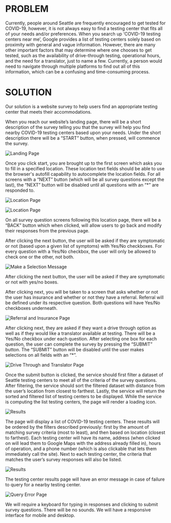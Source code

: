# PROBLEM #
Currently, people around Seattle are frequently encouraged to get tested for COVID-19, however, it is not always easy to find a testing center that fits all of your needs and/or preferences. When you search up ‘COVID-19 testing centers near me’, Google provides a list of testing centers solely based on proximity with general and vague information.  However, there are many other important factors that may determine where one chooses to get tested, such as the availability of drive-through testing, operational hours, and the need for a translator, just to name a few.  Currently, a person would need to navigate through multiple platforms to find out all of this information, which can be a confusing and time-consuming process.

# SOLUTION #
Our solution is a website survey to help users find an appropriate testing center that meets their accommodations. 

When you reach our website’s landing page, there will be a short description of the survey telling you that the survey will help you find nearby COVID-19 testing centers based upon your needs. Under the short description there will be a “START” button, when pressed, will commence the survey.

![Landing Page](./design-spec-images/landing-page.png)

Once you click start, you are brought up to the first screen which asks you to fill in a specified location. These location text fields should be able to use the browser's autofill capability to autocomplete the location fields. For all screens with a “NEXT” button (which will be all survey questions except the last), the “NEXT” button will be disabled until all questions with an “*” are responded to. 

![Location Page](./design-spec-images/address-button-disabled.png)

![Location Page](./design-spec-images/address.png)

On all survey question screens following this location page, there will be a “BACK” button which when clicked, will allow users to go back and modify their responses from the previous page.

After clicking the next button, the user will be asked if they are symptomatic or not (based upon a given list of symptoms) with Yes/No checkboxes.  For every question with a Yes/No checkbox, the user will only be allowed to check one or the other, not both.

![Make a Selection Message](./design-spec-images/symptomatic.png)

After clicking the next button, the user will be asked if they are symptomatic or not with yes/no boxes.

After clicking next, you will be taken to a screen that asks whether or not the user has insurance and whether or not they have a referral.  Referral will be defined under its respective question.  Both questions will have Yes/No checkboxes underneath.

![Referral and Insurance Page](./design-spec-images/insured-referral.png)

After clicking next, they are asked if they want a drive through option as well as if they would like a translator available at testing.  There will be a Yes/No checkbox under each question.  After selecting one box for each question, the user can complete the survey by pressing the “SUBMIT” button.  The “SUBMIT” button will be disabled until the user makes selections on all fields with an “*”.

![Drive Through and Translator Page](./design-spec-images/drive-through-translator.png)

Once the submit button is clicked, the service should first filter a dataset of Seattle testing centers to meet all of the criteria of the survey questions. After filtering, the service should sort the filtered dataset with distance from the user’s location from closest to farthest. Lastly, the service will return the sorted and filtered list of testing centers to be displayed. While the service is computing the list testing centers, the page will render a loading icon.

![Results](./design-spec-images/results-loading.png)

The page will display a list of COVID-19 testing centers. These results will be ordered by the filters described previously: first by the amount of matching survey criteria (most to least), and then based on location (closest to farthest).  Each testing center will have its name, address (when clicked on will lead them to Google Maps with the address already filled in), hours of operation, and a phone number (which is also clickable that lets them immediately call the site). Next to each testing center, the criteria that matches the user’s survey responses will also be listed.

![Results](./design-spec-images/results.png)

The testing center results page will have an error message in case of failure to query for a nearby testing center. 

![Query Error Page](./design-spec-images/results-error.png)

We will require a keyboard for typing in responses and clicking to submit survey questions. There will be no sounds. We will have a responsive interface for mobile and desktop.
